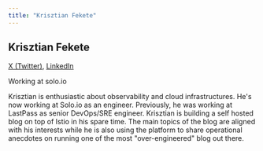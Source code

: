 ```yaml
---
title: "Krisztian Fekete"
---
```


## Krisztian Fekete
[X (Twitter)](https://twitter.com/kfekete), 
[LinkedIn](https://www.linkedin.com/in/fekete-krisztian/)

Working at solo.io

Krisztian is enthusiastic about observability and cloud infrastructures. He's now working at Solo.io as an engineer. Previously, he was working at LastPass as senior DevOps/SRE engineer. Krisztian is building a self hosted blog on top of Istio in his spare time. The main topics of the blog are aligned with his interests while he is also using the platform to share operational anecdotes on running one of the most "over-engineered" blog out there.
